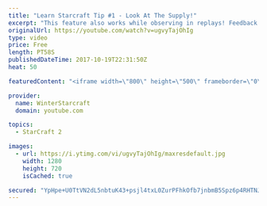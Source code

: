 ```yaml
---
title: "Learn Starcraft Tip #1 - Look At The Supply!"
excerpt: "This feature also works while observing in replays! Feedback and tip suggestions are appreciated :)"
originalUrl: https://youtube.com/watch?v=ugvyTajOhIg
type: video
price: Free
length: PT58S
publishedDateTime: 2017-10-19T22:31:50Z
heat: 50

featuredContent: "<iframe width=\"800\" height=\"500\" frameborder=\"0\" src=\"https://www.youtube.com/embed/ugvyTajOhIg\" allow=\"accelerometer; autoplay; encrypted-media; gyroscope; picture-in-picture\" allowfullscreen></iframe>"

provider:
  name: WinterStarcraft
  domain: youtube.com

topics:
  - StarCraft 2

images:
  - url: https://i.ytimg.com/vi/ugvyTajOhIg/maxresdefault.jpg
    width: 1280
    height: 720
    isCached: true

secured: "YpHpe+U0TtVN2dL5nbtuK43+psjl4txL0ZurPFhkOfb7jnbmB5Spz6p4RHTNJO+++Ww2nFOzqrwSZ8oJUswe8PIdU+y4zSHFbHeKt9ynFtEqe3Tkfp7uY0V1izIIX8yNfj4MJnbjdbkP9VVU0NU5GnsNIkvM44c8Hka3EnPygPdckA4ifYMRRxg6dOzUkcoo0YAffzIFXU2m83oBxgywiTg8EVeJIMDzUlJ1+kmiGfKC4jJINs8IKpshQF+5FCTIvOWHzhdZ33XGyf3/4gpMEpBaYAWh+P2FRAeEgnRYnI9Vqb50zl1cGx7ao95JufSXY127FnwCSRBjk4ldaseVzbQOVMV3gEyFH4TUkR58sf2IzaHBwifa7c5q8RJJFScVgiMrPmBwy4ZfUttrhJxRoKhohxuVbfQgZQqd25d5YRc=;T+eiQCiX+TvreoqKFdS4fg=="
---
```


